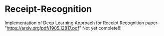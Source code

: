 # Receipt-Recognition
Implementation of Deep Learning Approach for Receipt Recognition paper-"https://arxiv.org/pdf/1905.12817.pdf"
Not yet complete!!!
